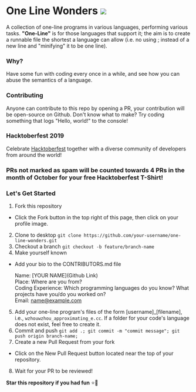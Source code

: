 # One Line Wonders ![](https://travis-ci.com/wzhouwzhou/one-line-wonders.svg?branch=master)
A collection of one-line programs in various languages, performing various tasks.
**"One-Line"** is for those languages that support it; the aim is to create a runnable file the shortest a language can allow (i.e. no using ; instead of a new line and "minifying" it to be one line).

### Why?
Have some fun with coding every once in a while, and see how you can abuse the semantics of a language.

### Contributing
Anyone can contribute to this repo by opening a PR, your contribution will be open-source on Github. Don't know what to make? Try coding something that logs "Hello, world!" to the console!

### Hacktoberfest 2019
Celebrate [Hacktoberfest](https://hacktoberfest.digitalocean.com/) together with a diverse community of developers from around the world!

### PRs not marked as spam will be counted towards **4** PRs in the month of October for your **free Hacktoberfest T-Shirt!**

### Let's Get Started
1. Fork this repository
  - Click the Fork button in the top right of this page, then click on your profile image.
2. Clone to desktop `git clone https://github.com/your-username/one-line-wonders.git`
3. Checkout a branch `git checkout -b feature/branch-name`
4. Make yourself known
  - Add your bio to the CONTRIBUTORS.md file

    Name: [YOUR NAME](Github Link)</br>
    Place: Where are you from?</br>
    Coding Experience: Which programming languages do you know? What projects have you/do you worked on?</br>
    Email: name@example.com</br>

5. Add your one-line program's files of the form [username]_[filename], i.e., `wzhouwzhou_approximating_e.cc`. If a folder for your code's language does not exist, feel free to create it.
6. Commit and push `git add .; git commit -m "commit message"; git push origin branch-name;`
7. Create a new Pull Request from your fork
  - Click on the New Pull Request button located near the top of your repository.
8. Wait for your PR to be reviewed!

**Star this repository if you had fun** :star::tada:

